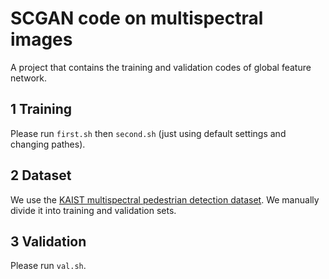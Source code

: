 # SCGAN code on multispectral images

A project that contains the training and validation codes of global feature network.

## 1 Training

Please run `first.sh` then `second.sh` (just using default settings and changing pathes).

## 2 Dataset

We use the [KAIST multispectral pedestrian detection dataset](https://soonminhwang.github.io/rgbt-ped-detection/). We manually divide it into training and validation sets.

## 3 Validation

Please run `val.sh`.
